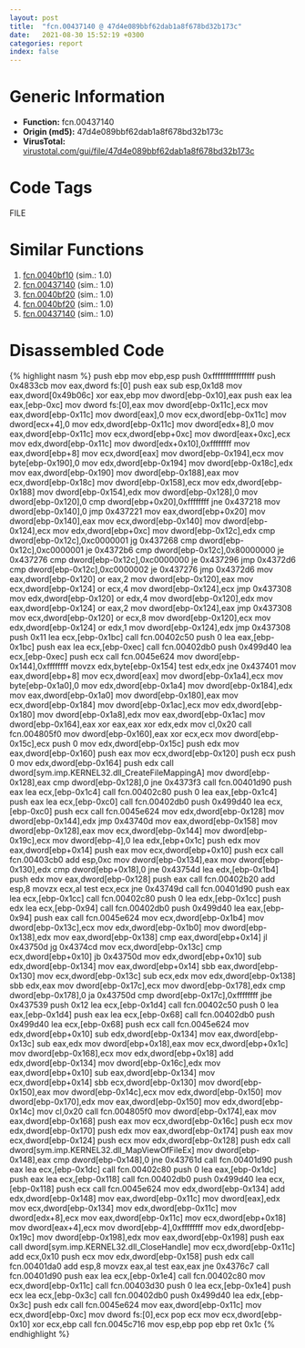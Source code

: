 ```yaml
---
layout: post
title:  "fcn.00437140 @ 47d4e089bbf62dab1a8f678bd32b173c"
date:   2021-08-30 15:52:19 +0300
categories: report
index: false
---
```


# Generic Information
- **Function:** fcn.00437140
- **Origin (md5):** 47d4e089bbf62dab1a8f678bd32b173c
- **VirusTotal:** [virustotal.com/gui/file/47d4e089bbf62dab1a8f678bd32b173c][virustotal_ref]

# Code Tags
<span class="tag" id="FILE">FILE</span>


# Similar Functions

1. [fcn.0040bf10][similar_1_ref] (sim.: 1.0)
2. [fcn.00437140][similar_2_ref] (sim.: 1.0)
3. [fcn.0040bf20][similar_3_ref] (sim.: 1.0)
4. [fcn.0040bf20][similar_4_ref] (sim.: 1.0)
5. [fcn.00437140][similar_5_ref] (sim.: 1.0)


# Disassembled Code

{% highlight nasm %}
push ebp
mov ebp,esp
push 0xffffffffffffffff
push 0x4833cb
mov eax,dword fs:[0]
push eax
sub esp,0x1d8
mov eax,dword[0x49b06c]
xor eax,ebp
mov dword[ebp-0x10],eax
push eax
lea eax,[ebp-0xc]
mov dword fs:[0],eax
mov dword[ebp-0x11c],ecx
mov eax,dword[ebp-0x11c]
mov dword[eax],0
mov ecx,dword[ebp-0x11c]
mov dword[ecx+4],0
mov edx,dword[ebp-0x11c]
mov dword[edx+8],0
mov eax,dword[ebp-0x11c]
mov ecx,dword[ebp+0xc]
mov dword[eax+0xc],ecx
mov edx,dword[ebp-0x11c]
mov dword[edx+0x10],0xffffffff
mov eax,dword[ebp+8]
mov ecx,dword[eax]
mov dword[ebp-0x194],ecx
mov byte[ebp-0x190],0
mov edx,dword[ebp-0x194]
mov dword[ebp-0x18c],edx
mov eax,dword[ebp-0x190]
mov dword[ebp-0x188],eax
mov ecx,dword[ebp-0x18c]
mov dword[ebp-0x158],ecx
mov edx,dword[ebp-0x188]
mov dword[ebp-0x154],edx
mov dword[ebp-0x128],0
mov dword[ebp-0x120],0
cmp dword[ebp+0x20],0xffffffff
jne 0x437218
mov dword[ebp-0x140],0
jmp 0x437221
mov eax,dword[ebp+0x20]
mov dword[ebp-0x140],eax
mov ecx,dword[ebp-0x140]
mov dword[ebp-0x124],ecx
mov edx,dword[ebp+0xc]
mov dword[ebp-0x12c],edx
cmp dword[ebp-0x12c],0xc0000001
jg 0x437268
cmp dword[ebp-0x12c],0xc0000001
je 0x4372b6
cmp dword[ebp-0x12c],0x80000000
je 0x437276
cmp dword[ebp-0x12c],0xc0000000
je 0x437296
jmp 0x4372d6
cmp dword[ebp-0x12c],0xc0000002
je 0x437276
jmp 0x4372d6
mov eax,dword[ebp-0x120]
or eax,2
mov dword[ebp-0x120],eax
mov ecx,dword[ebp-0x124]
or ecx,4
mov dword[ebp-0x124],ecx
jmp 0x437308
mov edx,dword[ebp-0x120]
or edx,4
mov dword[ebp-0x120],edx
mov eax,dword[ebp-0x124]
or eax,2
mov dword[ebp-0x124],eax
jmp 0x437308
mov ecx,dword[ebp-0x120]
or ecx,8
mov dword[ebp-0x120],ecx
mov edx,dword[ebp-0x124]
or edx,1
mov dword[ebp-0x124],edx
jmp 0x437308
push 0x11
lea ecx,[ebp-0x1bc]
call fcn.00402c50
push 0
lea eax,[ebp-0x1bc]
push eax
lea ecx,[ebp-0xec]
call fcn.00402db0
push 0x499d40
lea ecx,[ebp-0xec]
push ecx
call fcn.0045e624
mov dword[ebp-0x144],0xffffffff
movzx edx,byte[ebp-0x154]
test edx,edx
jne 0x437401
mov eax,dword[ebp+8]
mov ecx,dword[eax]
mov dword[ebp-0x1a4],ecx
mov byte[ebp-0x1a0],0
mov edx,dword[ebp-0x1a4]
mov dword[ebp-0x184],edx
mov eax,dword[ebp-0x1a0]
mov dword[ebp-0x180],eax
mov ecx,dword[ebp-0x184]
mov dword[ebp-0x1ac],ecx
mov edx,dword[ebp-0x180]
mov dword[ebp-0x1a8],edx
mov eax,dword[ebp-0x1ac]
mov dword[ebp-0x164],eax
xor eax,eax
xor edx,edx
mov cl,0x20
call fcn.004805f0
mov dword[ebp-0x160],eax
xor ecx,ecx
mov dword[ebp-0x15c],ecx
push 0
mov edx,dword[ebp-0x15c]
push edx
mov eax,dword[ebp-0x160]
push eax
mov ecx,dword[ebp-0x120]
push ecx
push 0
mov edx,dword[ebp-0x164]
push edx
call dword[sym.imp.KERNEL32.dll_CreateFileMappingA]
mov dword[ebp-0x128],eax
cmp dword[ebp-0x128],0
jne 0x4373f3
call fcn.00401d90
push eax
lea ecx,[ebp-0x1c4]
call fcn.00402c80
push 0
lea eax,[ebp-0x1c4]
push eax
lea ecx,[ebp-0xc0]
call fcn.00402db0
push 0x499d40
lea ecx,[ebp-0xc0]
push ecx
call fcn.0045e624
mov edx,dword[ebp-0x128]
mov dword[ebp-0x144],edx
jmp 0x43740d
mov eax,dword[ebp-0x158]
mov dword[ebp-0x128],eax
mov ecx,dword[ebp-0x144]
mov dword[ebp-0x19c],ecx
mov dword[ebp-4],0
lea edx,[ebp+0x1c]
push edx
mov eax,dword[ebp+0x14]
push eax
mov ecx,dword[ebp+0x10]
push ecx
call fcn.00403cb0
add esp,0xc
mov dword[ebp-0x134],eax
mov dword[ebp-0x130],edx
cmp dword[ebp+0x18],0
jne 0x43754d
lea edx,[ebp-0x1b4]
push edx
mov eax,dword[ebp-0x128]
push eax
call fcn.00402b20
add esp,8
movzx ecx,al
test ecx,ecx
jne 0x43749d
call fcn.00401d90
push eax
lea ecx,[ebp-0x1cc]
call fcn.00402c80
push 0
lea edx,[ebp-0x1cc]
push edx
lea ecx,[ebp-0x94]
call fcn.00402db0
push 0x499d40
lea eax,[ebp-0x94]
push eax
call fcn.0045e624
mov ecx,dword[ebp-0x1b4]
mov dword[ebp-0x13c],ecx
mov edx,dword[ebp-0x1b0]
mov dword[ebp-0x138],edx
mov eax,dword[ebp-0x138]
cmp eax,dword[ebp+0x14]
jl 0x43750d
jg 0x4374cd
mov ecx,dword[ebp-0x13c]
cmp ecx,dword[ebp+0x10]
jb 0x43750d
mov edx,dword[ebp+0x10]
sub edx,dword[ebp-0x134]
mov eax,dword[ebp+0x14]
sbb eax,dword[ebp-0x130]
mov ecx,dword[ebp-0x13c]
sub ecx,edx
mov edx,dword[ebp-0x138]
sbb edx,eax
mov dword[ebp-0x17c],ecx
mov dword[ebp-0x178],edx
cmp dword[ebp-0x178],0
ja 0x43750d
cmp dword[ebp-0x17c],0xffffffff
jbe 0x437539
push 0x12
lea ecx,[ebp-0x1d4]
call fcn.00402c50
push 0
lea eax,[ebp-0x1d4]
push eax
lea ecx,[ebp-0x68]
call fcn.00402db0
push 0x499d40
lea ecx,[ebp-0x68]
push ecx
call fcn.0045e624
mov edx,dword[ebp+0x10]
sub edx,dword[ebp-0x134]
mov eax,dword[ebp-0x13c]
sub eax,edx
mov dword[ebp+0x18],eax
mov ecx,dword[ebp+0x1c]
mov dword[ebp-0x168],ecx
mov edx,dword[ebp+0x18]
add edx,dword[ebp-0x134]
mov dword[ebp-0x16c],edx
mov eax,dword[ebp+0x10]
sub eax,dword[ebp-0x134]
mov ecx,dword[ebp+0x14]
sbb ecx,dword[ebp-0x130]
mov dword[ebp-0x150],eax
mov dword[ebp-0x14c],ecx
mov edx,dword[ebp-0x150]
mov dword[ebp-0x170],edx
mov eax,dword[ebp-0x150]
mov edx,dword[ebp-0x14c]
mov cl,0x20
call fcn.004805f0
mov dword[ebp-0x174],eax
mov eax,dword[ebp-0x168]
push eax
mov ecx,dword[ebp-0x16c]
push ecx
mov edx,dword[ebp-0x170]
push edx
mov eax,dword[ebp-0x174]
push eax
mov ecx,dword[ebp-0x124]
push ecx
mov edx,dword[ebp-0x128]
push edx
call dword[sym.imp.KERNEL32.dll_MapViewOfFileEx]
mov dword[ebp-0x148],eax
cmp dword[ebp-0x148],0
jne 0x43761d
call fcn.00401d90
push eax
lea ecx,[ebp-0x1dc]
call fcn.00402c80
push 0
lea eax,[ebp-0x1dc]
push eax
lea ecx,[ebp-0x118]
call fcn.00402db0
push 0x499d40
lea ecx,[ebp-0x118]
push ecx
call fcn.0045e624
mov edx,dword[ebp-0x134]
add edx,dword[ebp-0x148]
mov eax,dword[ebp-0x11c]
mov dword[eax],edx
mov ecx,dword[ebp-0x134]
mov edx,dword[ebp-0x11c]
mov dword[edx+8],ecx
mov eax,dword[ebp-0x11c]
mov ecx,dword[ebp+0x18]
mov dword[eax+4],ecx
mov dword[ebp-4],0xffffffff
mov edx,dword[ebp-0x19c]
mov dword[ebp-0x198],edx
mov eax,dword[ebp-0x198]
push eax
call dword[sym.imp.KERNEL32.dll_CloseHandle]
mov ecx,dword[ebp-0x11c]
add ecx,0x10
push ecx
mov edx,dword[ebp-0x158]
push edx
call fcn.00401da0
add esp,8
movzx eax,al
test eax,eax
jne 0x4376c7
call fcn.00401d90
push eax
lea ecx,[ebp-0x1e4]
call fcn.00402c80
mov ecx,dword[ebp-0x11c]
call fcn.00403d30
push 0
lea ecx,[ebp-0x1e4]
push ecx
lea ecx,[ebp-0x3c]
call fcn.00402db0
push 0x499d40
lea edx,[ebp-0x3c]
push edx
call fcn.0045e624
mov eax,dword[ebp-0x11c]
mov ecx,dword[ebp-0xc]
mov dword fs:[0],ecx
pop ecx
mov ecx,dword[ebp-0x10]
xor ecx,ebp
call fcn.0045c716
mov esp,ebp
pop ebp
ret 0x1c
{% endhighlight %}


[similar_1_ref]: /report/fcn.0040bf10@ed513abc569bc29389208199ec389a34
[similar_2_ref]: /report/fcn.00437140@c3e75e66a9297b866fc9ca207295f578
[similar_3_ref]: /report/fcn.0040bf20@5e50a67c7e8dbb50c23acbc92eb08f0e
[similar_4_ref]: /report/fcn.0040bf20@adc325bca51b67a67785e7e986af8b4d
[similar_5_ref]: /report/fcn.00437140@760a45116a518f27b0189aa06ac7598f
[virustotal_ref]: https://www.virustotal.com/gui/file/47d4e089bbf62dab1a8f678bd32b173c